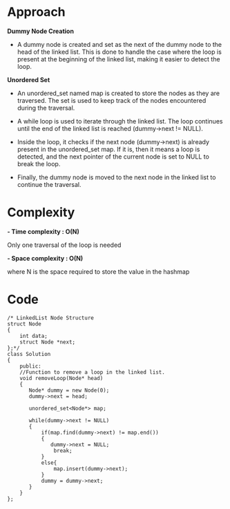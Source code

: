 # Approach

**Dummy Node Creation**

- A dummy node is created and set as the next of the dummy node to the head of the linked list. This is done to handle the case where the loop is present at the beginning of the linked list, making it easier to detect the loop.

**Unordered Set**

- An unordered_set named map is created to store the nodes as they are traversed. The set is used to keep track of the nodes encountered during the traversal.

- A while loop is used to iterate through the linked list. The loop continues until the end of the linked list is reached (dummy->next != NULL).

- Inside the loop, it checks if the next node (dummy->next) is already present in the unordered_set map. If it is, then it means a loop is detected, and the next pointer of the current node is set to NULL to break the loop.

- Finally, the dummy node is moved to the next node in the linked list to continue the traversal.

# Complexity
**- Time complexity : O(N)**

Only one traversal of the loop is needed

**- Space complexity : O(N)**

where N is the space required to store the value in the hashmap

# Code
```
/* LinkedList Node Structure
struct Node
{
    int data;
    struct Node *next;
};*/
class Solution
{
    public:
    //Function to remove a loop in the linked list.
    void removeLoop(Node* head)
    {
       Node* dummy = new Node(0);
       dummy->next = head;
       
       unordered_set<Node*> map;
       
       while(dummy->next != NULL)
       {
           if(map.find(dummy->next) != map.end())
           {
              dummy->next = NULL;
               break;
           }
           else{
               map.insert(dummy->next);
           }
           dummy = dummy->next;
       }
    }
};
```
